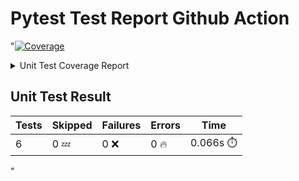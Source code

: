 # Pytest Test Report Github Action

<!-- Pytest Coverage Comment:Begin -->
"<a href="https://github.com/hengbinxu/pytest-test-report-github-action/blob/7fb676e9c16c73dae616af3277f9c2a099f1caba/README.md"><img alt="Coverage" src="https://img.shields.io/badge/Coverage-93%25-brightgreen.svg" /></a><details><summary>Unit Test Coverage Report </summary><table><tr><th>File</th><th>Stmts</th><th>Miss</th><th>Cover</th><th>Missing</th></tr><tbody><tr><td><a href="https://github.com/hengbinxu/pytest-test-report-github-action/blob/7fb676e9c16c73dae616af3277f9c2a099f1caba/calculator.py">calculator.py</a></td><td>32</td><td>2</td><td>93%</td><td><a href="https://github.com/hengbinxu/pytest-test-report-github-action/blob/7fb676e9c16c73dae616af3277f9c2a099f1caba/calculator.py#L29-L30">29&ndash;30</a></td></tr><tr><td><b>TOTAL</b></td><td><b>32</b></td><td><b>2</b></td><td><b>93%</b></td><td>&nbsp;</td></tr></tbody></table></details>

## Unit Test Result
| Tests | Skipped | Failures | Errors | Time |
| ----- | ------- | -------- | -------- | ------------------ |
| 6 | 0 :zzz: | 0 :x: | 0 :fire: | 0.066s :stopwatch: |
"
<!-- Pytest Coverage Comment:End -->
